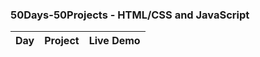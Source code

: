 ### 50Days-50Projects - HTML/CSS and JavaScript

Day |          Project         | Live Demo
--- | ------------------------ | ---------

